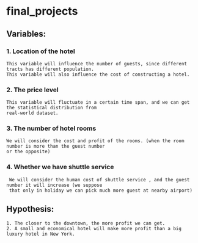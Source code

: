 # final_projects
## Variables:

### 1. Location of the hotel
	This variable will influence the number of guests, since different tracts has different population.
	This variable will also influence the cost of constructing a hotel.

### 2. The price level
	This variable will fluctuate in a certain time span, and we can get the statistical distribution from 
	real-world dataset.

### 3. The number of hotel rooms
	We will consider the cost and profit of the rooms. (when the room number is more than the guest number 
	or the opposite)

### 4. Whether we have shuttle service
	 We will consider the human cost of shuttle service , and the guest number it will increase (we suppose 
	 that only in holiday we can pick much more guest at nearby airport)

## Hypothesis:
	1. The closer to the downtown, the more profit we can get.
	2. A small and economical hotel will make more profit than a big luxury hotel in New York.

